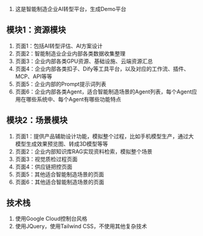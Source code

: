 1. 这是智能制造企业AI转型平台，生成Demo平台

## 模块1：资源模块
1. 页面1：包括AI转型评估、AI方案设计
2. 页面2：智能制造业企业内部各类数据收集整理
3. 页面3：企业内部各类GPU资源、基础设施、云端资源汇总
4. 页面4：企业内部各类扣子、Dify等工具平台，以及对应的工作流、插件、MCP、API等等
5. 页面5：企业内部的Prompt提示词列表
6. 页面6：企业内部各类Agent，适合智能制造场景的Agent列表，每个Agent应用在哪些系统中、每个Agent有哪些功能特点

## 模块2：场景模块
1. 页面1：提供产品辅助设计功能，模拟整个过程，比如手机模型生产，通过大模型生成效果预览图、转成3D模型等等
2. 页面2：企业内部知识库RAG实现资料检索，模拟整个场景
3. 页面3：视觉质检过程页面
4. 页面4：供应链把控页面
5. 页面5：其他适合智能制造场景的页面
6. 页面6：其他适合智能制造场景的页面

## 技术栈
1. 使用Google Cloud控制台风格
2. 使用JQuery，使用Tailwind CSS，不使用其他复杂技术